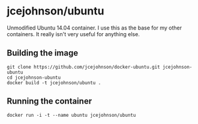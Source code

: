 # jcejohnson/ubuntu
Unmodified Ubuntu 14.04 container.
I use this as the base for my other containers.
It really isn't very useful for anything else.

## Building the image
```
git clone https://github.com/jcejohnson/docker-ubuntu.git jcejohnson-ubuntu
cd jcejohnson-ubuntu
docker build -t jcejohnson/ubuntu .
```

## Running the container
```
docker run -i -t --name ubuntu jcejohnson/ubuntu
```

